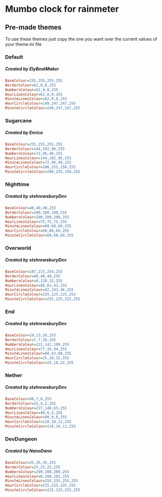 # Mumbo clock for rainmeter
## Pre-made themes

To use these themes just copy the one you want over the current values of your theme.ini file

### Default
##### Created by ElyBeatMaker
```ini
BaseColour=255,255,255,255
BorderColour=62,0,0,255
NumbersColour=62,0,0,255
HourLinesColour=62,0,0,255
MinuteLinesColour=62,0,0,255
HourCircleColour=249,247,247,255
MinuteCircleColour=249,247,247,255
```

### Sugarcane
##### Created by Enrico
```ini
BaseColour=255,255,255,255
BorderColour=144,192,96,255
NumbersColour=72,96,48,255
HourLinesColour=144,192,96,255
MinuteLinesColour=72,96,48,255
HourCircleColour=200,255,150,255
MinuteCircleColour=200,255,150,255
```

### Nighttime
##### Created by stshrewsburyDev
```ini
BaseColour=40,40,40,255
BorderColour=100,100,100,255
NumbersColour=200,200,200,255
HourLinesColour=75,75,75,255
MinuteLinesColour=60,60,60,255
HourCircleColour=60,60,60,255
MinuteCircleColour=60,60,60,255
```

### Overworld
##### Created by stshrewsburyDev
```ini
BaseColour=187,215,254,255
BorderColour=40,40,40,255
NumbersColour=0,128,15,255
HourLinesColour=88,61,43,255
MinuteLinesColour=82,143,46,255
HourCircleColour=225,225,225,255
MinuteCircleColour=225,225,225,255
```

### End
##### Created by stshrewsburyDev
```ini
BaseColour=19,13,26,255
BorderColour=7,7,10,255
NumbersColour=122,142,100,255
HourLinesColour=77,35,94,255
MinuteLinesColour=68,63,88,255
HourCircleColour=25,18,32,255
MinuteCircleColour=25,18,32,255
```

### Nether
##### Created by stshrewsburyDev
```ini
BaseColour=96,7,8,255
BorderColour=25,4,2,255
NumbersColour=227,140,63,255
HourLinesColour=40,6,5,255
MinuteLinesColour=60,9,8,255
HourCircleColour=110,10,12,255
MinuteCircleColour=110,10,12,255
```

### DevDungeon
##### Created by NanoDano
```ini
BaseColour=35,35,35,255
BorderColour=25,25,25,255
NumbersColour=200,200,200,255
HourLinesColour=0,200,203,255
MinuteLinesColour=255,255,255,255
HourCircleColour=225,225,225,255
MinuteCircleColour=225,225,225,255
```
